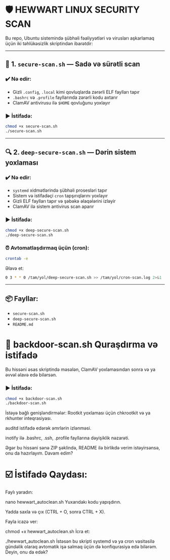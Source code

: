 # 🛡️ HEWWART LINUX SECURITY SCAN

Bu repo, Ubuntu sistemində şübhəli fəaliyyətləri və virusları aşkarlamaq üçün iki təhlükəsizlik skriptindən ibarətdir:

---

## 🔧 1. `secure-scan.sh` — Sadə və sürətli scan

### ✔️ Nə edir:
- Gizli `.config`, `.local` kimi qovluqlarda zərərli ELF faylları tapır
- `.bashrc` və `.profile` fayllarında zərərli kodu axtarır
- ClamAV antivirusu ilə `$HOME` qovluğunu yoxlayır

### ▶️ İstifadə:
```bash
chmod +x secure-scan.sh
./secure-scan.sh
```

---

## 🔍 2. `deep-secure-scan.sh` — Dərin sistem yoxlaması

### ✔️ Nə edir:
- `systemd` xidmətlərində şübhəli prosesləri tapır
- Sistem və istifadəçi `cron` tapşırıqlarını yoxlayır
- Gizli ELF faylları tapır və şəbəkə əlaqələrini izləyir
- ClamAV ilə sistem antivirus scan aparır

### ▶️ İstifadə:
```bash
chmod +x deep-secure-scan.sh
./deep-secure-scan.sh
```

### ⏰ Avtomatlaşdırmaq üçün (cron):
```bash
crontab -e
```

Əlavə et:
```bash
0 3 * * 0 /tam/yol/deep-secure-scan.sh >> /tam/yol/cron-scan.log 2>&1
```

---

## 📦 Fayllar:
- `secure-scan.sh`
- `deep-secure-scan.sh`
- `README.md`


# 📌 backdoor-scan.sh Quraşdırma və istifadə
Bu hissəni əsas skriptində məsələn, ClamAV yoxlamasından sonra və ya əvvəl əlavə edə bilərsən.

### ▶️ İstifadə:
```bash
chmod +x backdoor-scan.sh
./backdoor-scan.sh
```

İstəyə bağlı genişləndirmələr:
Rootkit yoxlaması üçün chkrootkit və ya rkhunter inteqrasiyası.

auditd istifadə edərək əmrlərin izlənməsi.

inotify ilə .bashrc, .ssh, .profile fayllarına dəyişiklik nəzarəti.

Əgər bu hissəni sənə ZIP şəklində, README ilə birlikdə verim istəyirsənsə, onu da hazırlayım. Davam edim?



# ☑️ İstifadə Qaydası:
Faylı yaradın:

nano hewwart_autoclean.sh
Yuxarıdakı kodu yapışdırın.

Yadda saxla və çıx (CTRL + O, sonra CTRL + X).

Fayla icazə ver:

chmod +x hewwart_autoclean.sh
İcra et:

./hewwart_autoclean.sh
İstəsən bu skripti systemd və ya cron vasitəsilə gündəlik olaraq avtomatik işə salmaq üçün də konfiqurasiya edə bilərəm. Deyin, onu da edək?